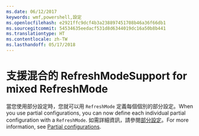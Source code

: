 ```yaml
---
ms.date: 06/12/2017
keywords: wmf,powershell,設定
ms.openlocfilehash: e2921ffc9dcf4b3a238897451708b46a36f66db1
ms.sourcegitcommit: 54534635eedacf531d8d6344019dc16a50b8b441
ms.translationtype: HT
ms.contentlocale: zh-TW
ms.lasthandoff: 05/17/2018
---
```

# <a name="support-for-mixed-refreshmode"></a><span data-ttu-id="a507c-102">支援混合的 RefreshMode</span><span class="sxs-lookup"><span data-stu-id="a507c-102">Support for mixed RefreshMode</span></span>

<span data-ttu-id="a507c-103">當您使用部分設定時，您就可以用 `RefreshMode` 定義每個個別的部分設定。</span><span class="sxs-lookup"><span data-stu-id="a507c-103">When you use partial configurations, you can now define each individual partial configuration with a `RefreshMode`.</span></span>
<span data-ttu-id="a507c-104">如需詳細資訊，請參閱[部分設定](https://msdn.microsoft.com/powershell/dsc/partialconfigs)。</span><span class="sxs-lookup"><span data-stu-id="a507c-104">For more information, see [Partial configurations](https://msdn.microsoft.com/powershell/dsc/partialconfigs).</span></span>

